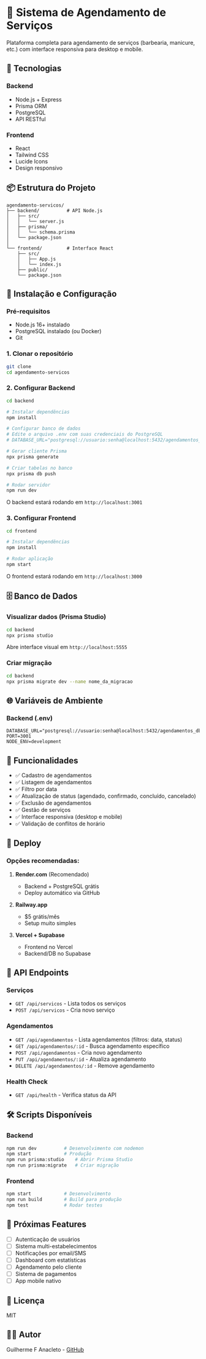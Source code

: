 # 📅 Sistema de Agendamento de Serviços

Plataforma completa para agendamento de serviços (barbearia, manicure, etc.) com interface responsiva para desktop e mobile.

## 🚀 Tecnologias

### Backend

- Node.js + Express
- Prisma ORM
- PostgreSQL
- API RESTful

### Frontend

- React
- Tailwind CSS
- Lucide Icons
- Design responsivo

## 📦 Estrutura do Projeto

```
agendamento-servicos/
├── backend/          # API Node.js
│   ├── src/
│   │   └── server.js
│   ├── prisma/
│   │   └── schema.prisma
│   └── package.json
│
└── frontend/         # Interface React
    ├── src/
    │   ├── App.js
    │   └── index.js
    ├── public/
    └── package.json
```

## 🔧 Instalação e Configuração

### Pré-requisitos

- Node.js 16+ instalado
- PostgreSQL instalado (ou Docker)
- Git

### 1. Clonar o repositório

```bash
git clone
cd agendamento-servicos
```

### 2. Configurar Backend

```bash
cd backend

# Instalar dependências
npm install

# Configurar banco de dados
# Edite o arquivo .env com suas credenciais do PostgreSQL
# DATABASE_URL="postgresql://usuario:senha@localhost:5432/agendamentos_db"

# Gerar cliente Prisma
npx prisma generate

# Criar tabelas no banco
npx prisma db push

# Rodar servidor
npm run dev
```

O backend estará rodando em `http://localhost:3001`

### 3. Configurar Frontend

```bash
cd frontend

# Instalar dependências
npm install

# Rodar aplicação
npm start
```

O frontend estará rodando em `http://localhost:3000`

## 🗄️ Banco de Dados

### Visualizar dados (Prisma Studio)

```bash
cd backend
npx prisma studio
```

Abre interface visual em `http://localhost:5555`

### Criar migração

```bash
cd backend
npx prisma migrate dev --name nome_da_migracao
```

## 🌐 Variáveis de Ambiente

### Backend (.env)

```env
DATABASE_URL="postgresql://usuario:senha@localhost:5432/agendamentos_db"
PORT=3001
NODE_ENV=development
```

## 📱 Funcionalidades

- ✅ Cadastro de agendamentos
- ✅ Listagem de agendamentos
- ✅ Filtro por data
- ✅ Atualização de status (agendado, confirmado, concluído, cancelado)
- ✅ Exclusão de agendamentos
- ✅ Gestão de serviços
- ✅ Interface responsiva (desktop e mobile)
- ✅ Validação de conflitos de horário

## 🚀 Deploy

### Opções recomendadas:

1. **Render.com** (Recomendado)

   - Backend + PostgreSQL grátis
   - Deploy automático via GitHub

2. **Railway.app**

   - $5 grátis/mês
   - Setup muito simples

3. **Vercel + Supabase**
   - Frontend no Vercel
   - Backend/DB no Supabase

## 📄 API Endpoints

### Serviços

- `GET /api/servicos` - Lista todos os serviços
- `POST /api/servicos` - Cria novo serviço

### Agendamentos

- `GET /api/agendamentos` - Lista agendamentos (filtros: data, status)
- `GET /api/agendamentos/:id` - Busca agendamento específico
- `POST /api/agendamentos` - Cria novo agendamento
- `PUT /api/agendamentos/:id` - Atualiza agendamento
- `DELETE /api/agendamentos/:id` - Remove agendamento

### Health Check

- `GET /api/health` - Verifica status da API

## 🛠️ Scripts Disponíveis

### Backend

```bash
npm run dev          # Desenvolvimento com nodemon
npm start            # Produção
npm run prisma:studio    # Abrir Prisma Studio
npm run prisma:migrate   # Criar migração
```

### Frontend

```bash
npm start            # Desenvolvimento
npm run build        # Build para produção
npm test             # Rodar testes
```

## 🔮 Próximas Features

- [ ] Autenticação de usuários
- [ ] Sistema multi-estabelecimentos
- [ ] Notificações por email/SMS
- [ ] Dashboard com estatísticas
- [ ] Agendamento pelo cliente
- [ ] Sistema de pagamentos
- [ ] App mobile nativo

## 📝 Licença

MIT

## 👨‍💻 Autor

Guilherme F Anacleto - [GitHub](https://github.com/Gui-Anacleto)
